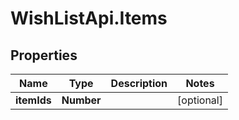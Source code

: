 # WishListApi.Items

## Properties
Name | Type | Description | Notes
------------ | ------------- | ------------- | -------------
**itemIds** | **Number** |  | [optional] 


